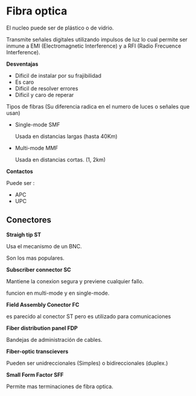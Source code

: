# Fibra optica

El nucleo puede ser de plástico o de vidrio.

Transmite señales digitales utilizando impulsos de luz lo cual permite ser inmune a EMI (Electromagnetic Interference) y a RFI (Radio Frecuence Interference).

**Desventajas**

- Dificil de instalar por su frajibilidad
- Es caro
- Dificil de resolver errores
- Dificil y caro de reperar

Tipos de fibras (Su diferencia radica en el numero de luces o señales que usan)

- Single-mode SMF

  Usada en distancias largas (hasta 40Km)

- Multi-mode MMF

  Usada en distancias cortas. (1, 2km)



**Contactos**

Puede ser :

- APC
- UPC





## Conectores

**Straigh tip ST**

Usa el mecanismo de un BNC.

Son los mas populares.

**Subscriber connector SC**

Mantiene la conexion segura y previene cualquier fallo.

funcion en multi-mode y en single-mode.

**Field Assembly Conector FC**

es parecido al conector ST pero es utilizado para comunicaciones 

**Fiber distribution panel FDP**

Bandejas de administración de cables.

**Fiber-optic transcievers**

Pueden ser unidreccionales (Simples) o bidireccionales (duplex.)

**Small Form Factor SFF**

Permite mas terminaciones de fibra optica.